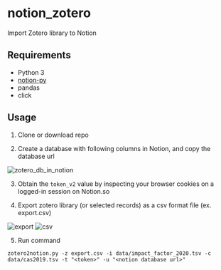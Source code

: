 # notion_zotero

Import Zotero library to Notion 

## Requirements

- Python 3
- [notion-py](https://github.com/jamalex/notion-py)
- pandas
- click


## Usage

1. Clone or download repo 

2. Create a database with following columns in Notion, and copy the database url

![zotero_db_in_notion](./data/zotero_db.png)

3. Obtain the `token_v2` value by inspecting your browser cookies on a logged-in session on Notion.so

4. Export zotero library (or selected records) as a csv format file (ex. export.csv)

![export](./data/export.png)
![csv](./data/csv_format.png)

5. Run command

```
zotero2notion.py -z export.csv -i data/impact_factor_2020.tsv -c data/cas2019.tsv -t "<token>" -u "<notion database url>"
```


